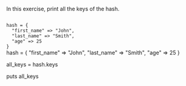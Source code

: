 In this exercise,
print all the keys of
the hash.

<Editor lang="ruby" type="exercise">
<code>
hash = {
  "first_name" => "John",
  "last_name" => "Smith",
  "age" => 25
}
</code>

<solution>
hash = {
  "first_name" => "John",
  "last_name" => "Smith",
  "age" => 25
}

all_keys = hash.keys

puts all_keys
</solution>
</Editor>